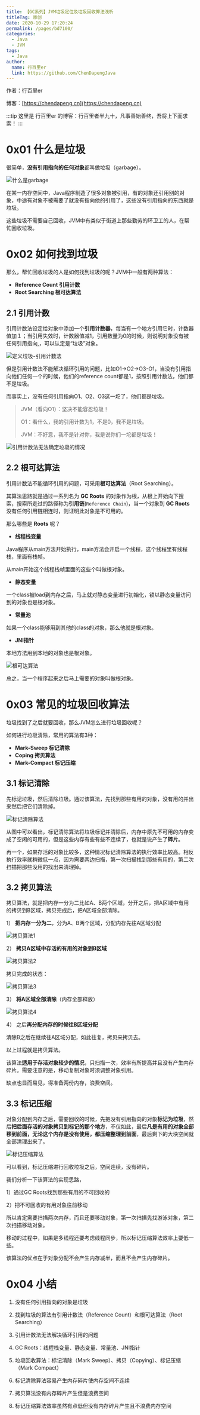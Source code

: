 ```yaml
---
title: 【GC系列】JVM垃圾定位及垃圾回收算法浅析
titleTag: 原创
date: 2020-10-29 17:20:24
permalink: /pages/bd7100/
categories: 
  - Java
  - JVM
tags: 
  - Java
author: 
  name: 行百里er
  link: https://github.com/ChenDapengJava
---
```


作者：行百里er

博客：[https://chendapeng.cn](https://chendapeng.cn)

:::tip
这里是 行百里er 的博客：行百里者半九十，凡事善始善终，吾将上下而求索！
:::


# 0x01 什么是垃圾

很简单，**没有引用指向的任何对象**都叫做垃圾（garbage）。

![什么是garbage](https://p3-juejin.byteimg.com/tos-cn-i-k3u1fbpfcp/1369756d9d254436bfbf0649b6067f6b~tplv-k3u1fbpfcp-zoom-in-crop-mark:3024:0:0:0.awebp)

在某一内存空间中，Java程序制造了很多对象被引用，有的对象还引用别的对象，中途有对象不被需要了就没有指向他的引用了，这些没有引用指向的东西就是垃圾。

这些垃圾不需要自己回收，JVM中有类似于街道上那些勤劳的环卫工的人，在帮忙回收垃圾。

<!-- more -->

# 0x02 如何找到垃圾

那么，帮忙回收垃圾的人是如何找到垃圾的呢？JVM中一般有两种算法：
- **Reference Count 引用计数**
- **Root Searching 根可达算法**

## 2.1 引用计数

引用计数法设定给对象中添加一个**引用计数器**，每当有一个地方引用它时，计数器值加１；当引用失效时，计数器值减1，引用数量为0的时候，则说明对象没有被任何引用指向,，可以认定是“垃圾”对象。

![定义垃圾-引用计数法](https://p3-juejin.byteimg.com/tos-cn-i-k3u1fbpfcp/52976e1abdcc4689b35816b531c70f6b~tplv-k3u1fbpfcp-zoom-in-crop-mark:3024:0:0:0.awebp)

但是引用计数法不能解决循环引用的问题，比如O1->O2->O3-O1，当没有引用指向他们任何一个的时候，他们的reference count都是1，按照引用计数法，他们都不是垃圾。

而事实上，没有任何引用指向O1、O2、O3这一坨了，他们都是垃圾。

> JVM（看向O1）：坚决不能容忍垃圾！
>
> O1：看什么，我的引用计数为1，不是0，我不是垃圾。
>
> JVM：不好意，我不是针对你，我是说你们一坨都是垃圾！

![引用计数法无法确定垃圾的情况](https://p3-juejin.byteimg.com/tos-cn-i-k3u1fbpfcp/63f646c6510f4c5a9f18edd6e0cb4e40~tplv-k3u1fbpfcp-zoom-in-crop-mark:3024:0:0:0.awebp)

## 2.2 根可达算法

引用计数法不能循环引用的问题，可采用**根可达算法**（Root Searching）。

其算法思路就是通过一系列名为 **GC Roots** 的对象作为根，从根上开始向下搜索，搜索所走过的路径称为**引用链**(`Reference Chain`)，当一个对象到 **GC Roots** 没有任何引用链相连时，则证明此对象是不可用的。

那么哪些是 **Roots** 呢？

- **线程栈变量**

Java程序从main方法开始执行，main方法会开启一个线程，这个线程里有线程栈，里面有栈帧。

从main开始这个线程栈帧里面的这些个叫做根对象。

- **静态变量**

一个class被load到内存之后，马上就对静态变量进行初始化，锁以静态变量访问到的对象也是根对象。

- **常量池**

如果一个class能够用到其他的class的对象，那么他就是根对象。

- **JNI指针**

本地方法用到本地的对象也是根对象。

![根可达算法](https://p3-juejin.byteimg.com/tos-cn-i-k3u1fbpfcp/1a6f0d74858541bd9724040a3988bc30~tplv-k3u1fbpfcp-zoom-in-crop-mark:3024:0:0:0.awebp)

总之，当一个程序起来之后马上需要的对象叫做根对象。

# 0x03 常见的垃圾回收算法

垃圾找到了之后就要回收，那么JVM怎么进行垃圾回收呢？

如何进行垃圾清除，常用的算法有3种：

- **Mark-Sweep 标记清除**
- **Coping 拷贝算法**
- **Mark-Compact 标记压缩**

## 3.1 标记清除

先标记垃圾，然后清除垃圾。通过该算法，先找到那些有用的对象，没有用的并出来然后把它们清除掉。

![标记清除算法](https://p3-juejin.byteimg.com/tos-cn-i-k3u1fbpfcp/deb97092fdbf4e86bb753b609e9ff131~tplv-k3u1fbpfcp-zoom-in-crop-mark:3024:0:0:0.awebp)

从图中可以看出，标记清除算法将垃圾标记并清除后，内存中原先不可用的内存变成了空闲的可用的，但是这些内存有些有些不连续了，也就是说产生了**碎片**。

再一个，如果存活的对象比较多，这种情况标记清除算法的执行效率比较高。相反执行效率就稍微低一点，因为需要两边扫描，第一次扫描找到那些有用的，第二次扫描把那些没用的找出来清理掉。

## 3.2 拷贝算法

拷贝算法，就是把内存一分为二比如A、B两个区域，分开之后，把A区域中有用的拷贝到B区域，拷贝完成后，把A区域全部清除。

1） **把内存一分为二**，分为A、B两个区域，分配内存先往A区域分配

![拷贝算法1](https://p3-juejin.byteimg.com/tos-cn-i-k3u1fbpfcp/2403717375cc43a49fd5e209a47554da~tplv-k3u1fbpfcp-zoom-in-crop-mark:3024:0:0:0.awebp)

2） **拷贝A区域中存活的有用的对象到B区域**

![拷贝算法2](https://p3-juejin.byteimg.com/tos-cn-i-k3u1fbpfcp/73781ae3c0bd4f9eac9f9a07e4ffc1c7~tplv-k3u1fbpfcp-zoom-in-crop-mark:3024:0:0:0.awebp)

拷贝完成的状态：

![拷贝算法3](https://p3-juejin.byteimg.com/tos-cn-i-k3u1fbpfcp/159e425fdb524cc1ac056895f16ef93a~tplv-k3u1fbpfcp-zoom-in-crop-mark:3024:0:0:0.awebp)

3） **将A区域全部清除**（内存全部释放）

![拷贝算法4](https://p3-juejin.byteimg.com/tos-cn-i-k3u1fbpfcp/4ff4a0157e9d43c8b2fdb014a991f4c2~tplv-k3u1fbpfcp-zoom-in-crop-mark:3024:0:0:0.awebp)

4） 之后**再分配内存的时候往B区域分配**

清除B之后在继续往A区域分配，如此往复，拷贝来拷贝去。

以上过程就是拷贝算法。

该算法**适用于存活对象较少的情况**，只扫描一次，效率有所提高并且没有产生内存碎片。需要注意的是，移动复制对象时须调整对象引用。

缺点也显而易见，得准备两份内存，浪费空间。

## 3.3 标记压缩

对象分配到内存之后，需要回收的时候，先把没有引用指向的对象**标记为垃圾**，然后**把后面存活的对象拷贝到标记的那个地方**，不仅如此，最后**凡是有用的对象全部移到前面，无论这个内存是没有使用，都压缩整理到前面**，最后剩下的大块空间就全部清理出来了。

![标记压缩算法](https://p3-juejin.byteimg.com/tos-cn-i-k3u1fbpfcp/50fb74d4cc3f458d993c4a947777235a~tplv-k3u1fbpfcp-zoom-in-crop-mark:3024:0:0:0.awebp)

可以看到，标记压缩进行回收垃圾之后，空间连续，没有碎片。

我们分析一下该算法的实现思路，

1）通过GC Roots找到那些有用的不可回收的

2）把不可回收的有用对象往前移动

所以肯定需要扫描两次内存，而且还要移动对象，第一次扫描先找游泳对象，第二次扫描移动对象。

移动的过程中，如果是多线程还要考虑线程同步，所以标记压缩算法效率上要低一些。

该算法的优点在于对象分配不会产生内存减半，而且不会产生内存碎片。

# 0x04 小结

1. 没有任何引用指向的对象是垃圾


2. 找到垃圾的算法有引用计数法（Reference Count）和根可达算法（Root Searching）


3. 引用计数法无法解决循环引用的问题


4. GC Roots：线程栈变量、静态变量、常量池、JNI指针


5. 垃圾回收算法：标记清除（Mark Sweep）、拷贝（Copying）、标记压缩（Mark Compact）


6. 标记清除算法容易产生内存碎片使内存空间不连续


7. 拷贝算法没有内存碎片产生但是浪费空间


8. 标记压缩算法效率虽然有点低但没有内存碎片产生且不浪费内存空间


